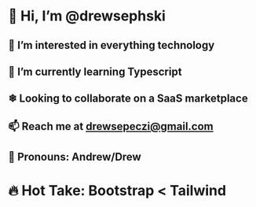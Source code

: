 # 👋 Hi, I’m @drewsephski
## 👀 I’m interested in everything technology
## 🌱 I’m currently learning Typescript 
## ❄ Looking to collaborate on a SaaS marketplace
## 📫 Reach me at drewsepeczi@gmail.com 
## 🧑 Pronouns: Andrew/Drew
# 🔥 Hot Take: Bootstrap < Tailwind
